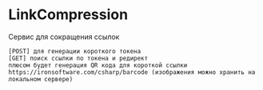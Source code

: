 # LinkCompression
Сервис для сокращения ссылок

    [POST] для генерации короткого токена
    [GET] поиск ссылки по токена и редирект
    плюсом будет генерация QR кода для короткой ссылки https://ironsoftware.com/csharp/barcode (изображения можно хранить на локальном сервере)

